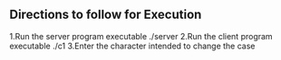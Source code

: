 


## Directions to follow for Execution

1.Run the server program executable ./server
2.Run the client program executable ./c1
3.Enter the character intended to change the case 
